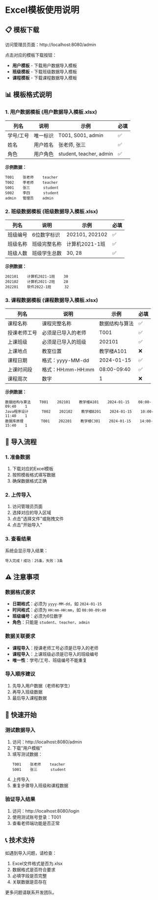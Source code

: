# Excel模板使用说明

## 📋 模板下载

访问管理员页面：http://localhost:8080/admin

点击对应的模板下载按钮：
- **用户模板** - 下载用户数据导入模板
- **班级模板** - 下载班级数据导入模板  
- **课程模板** - 下载课程数据导入模板

## 📊 模板格式说明

### 1. 用户数据模板 (用户数据导入模板.xlsx)

| 列名 | 说明 | 示例 | 必填 |
|------|------|------|------|
| 学号/工号 | 唯一标识 | T001, S001, admin | ✅ |
| 姓名 | 用户姓名 | 张老师, 张三 | ✅ |
| 角色 | 用户角色 | student, teacher, admin | ✅ |

**示例数据：**
```
T001    张老师    teacher
T002    李老师    teacher  
S001    张三      student
S002    李四      student
admin   管理员    admin
```

### 2. 班级数据模板 (班级数据导入模板.xlsx)

| 列名 | 说明 | 示例 | 必填 |
|------|------|------|------|
| 班级编号 | 6位数字标识 | 202101, 202102 | ✅ |
| 班级名称 | 班级完整名称 | 计算机2021-1班 | ✅ |
| 班级人数 | 班级学生总数 | 30, 28 | ✅ |

**示例数据：**
```
202101    计算机2021-1班    30
202102    计算机2021-2班    28
202201    软件2022-1班      32
```

### 3. 课程数据模板 (课程数据导入模板.xlsx)

| 列名 | 说明 | 示例 | 必填 |
|------|------|------|------|
| 课程名称 | 课程完整名称 | 数据结构与算法 | ✅ |
| 授课老师工号 | 必须是已导入的老师 | T001 | ✅ |
| 上课班级 | 必须是已导入的班级 | 202101 | ✅ |
| 上课地点 | 教室位置 | 教学楼A101 | ❌ |
| 课程日期 | 格式：yyyy-MM-dd | 2024-01-15 | ✅ |
| 上课时间段 | 格式：HH:mm-HH:mm | 08:00-09:40 | ✅ |
| 课程周次 | 数字 | 1 | ❌ |

**示例数据：**
```
数据结构与算法    T001    202101    教学楼A101    2024-01-15    08:00-09:40    1
Java程序设计      T002    202102    教学楼B201    2024-01-15    10:00-11:40    1
数据库原理        T001    202201    教学楼C301    2024-01-15    14:00-15:40    1
```

## 🔄 导入流程

### 1. 准备数据
1. 下载对应的Excel模板
2. 按照模板格式填写数据
3. 确保数据格式正确

### 2. 上传导入
1. 访问管理员页面
2. 选择对应的导入区域
3. 点击"选择文件"或拖拽文件
4. 点击"开始导入"

### 3. 查看结果
系统会显示导入结果：
```
导入完成！成功：25条，失败：3条
```

## ⚠️ 注意事项

### 数据格式要求
- **日期格式**：必须为 `yyyy-MM-dd`，如 `2024-01-15`
- **时间格式**：必须为 `HH:mm-HH:mm`，如 `08:00-09:40`
- **班级编号**：必须为6位数字
- **角色**：只能是 `student`、`teacher`、`admin`

### 数据关联要求
- **课程导入**：授课老师工号必须是已导入的老师
- **课程导入**：上课班级必须是已导入的班级编号
- **唯一性**：学号/工号、班级编号不能重复

### 导入顺序建议
1. 先导入用户数据（老师和学生）
2. 再导入班级数据
3. 最后导入课程数据

## 🚀 快速开始

### 测试数据导入
1. 访问：http://localhost:8080/admin
2. 下载"用户模板"
3. 填写测试数据：
   ```
   T001    张老师    teacher
   S001    张三      student
   ```
4. 上传导入
5. 重复步骤导入班级和课程数据

### 验证导入结果
1. 访问：http://localhost:8080/login
2. 使用测试账号登录：T001
3. 查看老师端功能是否正常

## 📞 技术支持

如遇到导入问题，请检查：
1. Excel文件格式是否为.xlsx
2. 数据格式是否符合要求
3. 必填字段是否完整
4. 关联数据是否存在

更多问题请联系开发团队。

